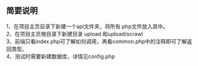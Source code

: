 ## 简要说明
1、在项目主页目录下新建一个api文件夹，将所有.php文件放入其中。  
2、在项目主页根目录下新建目录 upload 和upload/scrawl  
3、前端只看index.php可了解如何调用，再看common.php中的注释即可了解返回类型。  
4、测试时需要新建数据库，详情见config.php  